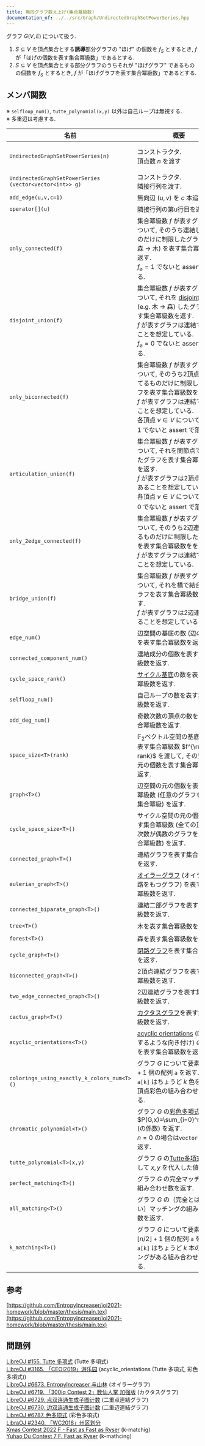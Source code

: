 ```yaml
---
title: 無向グラフ数え上げ(集合冪級数)
documentation_of: ../../src/Graph/UndirectedGraphSetPowerSeries.hpp
---
```


グラフ $G(V,E)$ について扱う. 
1. $S\subseteq V$ を頂点集合とする**誘導**部分グラフの "ほげ" の個数を $f_S$ とするとき,  $f$ が「ほげの個数を表す集合冪級数」であるとする.
2. $S\subseteq V$ を頂点集合とする部分グラフのうちそれが "ほげグラフ" であるものの個数を $f_S$ とするとき, $f$ が「ほげグラフを表す集合冪級数」であるとする. 

## メンバ関数

※ `selfloop_num()`, `tutte_polynomial(x,y)` 以外は自己ループは無視する. \
※ 多重辺は考慮する.

|名前|概要|計算量|
|---|---|---|
|`UndirectedGraphSetPowerSeries(n)`|コンストラクタ. <br> 頂点数 $n$ を渡す| 以下 $n=\lvert V\rvert$ とする.|
|`UndirectedGraphSetPowerSeries`<br>`(vector<vector<int>> g)`|コンストラクタ. <br>隣接行列を渡す.||
|`add_edge(u,v,c=1)`|無向辺 $(u,v)$ を $c$ 本追加する.||
|`operator[](u)`|隣接行列の第u行目を返す.||
|`only_connected(f)`| 集合冪級数 $f$ が表すグラフについて, そのうち連結してるものだけに制限したグラフ (e.g. 森 → 木) を表す集合冪級数を返す. <br> $f_{\varnothing}=1$ でないと assert で落ちる.      |$\mathcal{O}(n^22^n)$|
|`disjoint_union(f)`|集合冪級数 $f$ が表すグラフについて, それを [disjoint union](https://en.wikipedia.org/wiki/Disjoint_union_of_graphs) (e.g. 木 → 森) したグラフを表す集合冪級数を返す. <br> $f$ が表すグラフは連結であることを想定している. <br> $f_{\varnothing}=0$ でないと assert で落ちる. |$\mathcal{O}(n^22^n)$|
|`only_biconnected(f)`|集合冪級数 $f$ が表すグラフについて, そのうち2頂点連結してるものだけに制限したグラフを表す集合冪級数を返す. <br> $f$ が表すグラフは連結であることを想定している. <br> 各頂点 $v\in V$ について $f_{\lbrace v\rbrace}=1$ でないと assert で落ちる.  |$\mathcal{O}(n^32^n)$|
|`articulation_union(f)`|集合冪級数 $f$ が表すグラフについて, それを関節点で結合したグラフを表す集合冪級数をを返す. <br> $f$ が表すグラフは2頂点連結であることを想定している. <br> 各頂点 $v\in V$ について $f_{\lbrace v\rbrace}=0$ でないと assert で落ちる.  |$\mathcal{O}(n^32^n)$|
|`only_2edge_connected(f)`|集合冪級数 $f$ が表すグラフについて, そのうち2辺連結してるものだけに制限したグラフを表す集合冪級数をを返す. <br> $f$ が表すグラフは連結であることを想定している. |$\mathcal{O}(n^32^n)$|
|`bridge_union(f)`|集合冪級数 $f$ が表すグラフについて, それを橋で結合したグラフを表す集合冪級数をを返す. <br> $f$ が表すグラフは2辺連結であることを想定している. |$\mathcal{O}(n^32^n)$|
|`edge_num()`|辺空間の基底の数 (辺の本数) を表す集合冪級数を返す.|$\mathcal{O}(n2^n)$|
|`connected_component_num()`|連結成分の個数を表す集合冪級数を返す.|$\mathcal{O}(n2^n)$|
|`cycle_space_rank()`|[サイクル基底](https://en.wikipedia.org/wiki/Cycle_basis)の数を表す集合冪級数を返す.|$\mathcal{O}(n2^n)$|
|`selfloop_num()`|自己ループの数を表す集合冪級数を返す.|$\mathcal{O}(2^n)$|
|`odd_deg_num()`|奇数次数の頂点の数を表す集合冪級数を返す.|$\mathcal{O}(n^22^n)$|
|`space_size<T>(rank)`|$\mathbb{F}_2$ベクトル空間の基底の数を表す集合冪級数 $f^{\rm rank}$ を渡して, その空間の元の個数を表す集合冪級数を返す.|$\mathcal{O}(2^n)$|
|`graph<T>()`|辺空間の元の個数を表す集合冪級数 (任意のグラフを表す集合冪級) を返す.|$\mathcal{O}(n2^n)$|
|`cycle_space_size<T>()`|サイクル空間の元の個数を表す集合冪級数 (全ての頂点の次数が偶数のグラフを表す集合冪級数) を返す. |$\mathcal{O}(n2^n)$|
|`connected_graph<T>()`|連結グラフを表す集合冪級数を返す.|$\mathcal{O}(n^22^n)$|
|`eulerian_graph<T>()`|[オイラーグラフ](https://ja.wikipedia.org/wiki/%E3%82%AA%E3%82%A4%E3%83%A9%E3%83%BC%E8%B7%AF) (オイラー閉路をもつグラフ) を表す集合冪級数を返す.|$\mathcal{O}(n^22^n)$|
|`connected_biparate_graph<T>()`|連結二部グラフを表す集合冪級数を返す.|$\mathcal{O}(n^22^n)$|
|`tree<T>()`|木を表す集合冪級数を返す.|$\mathcal{O}(n^22^n)$|
|`forest<T>()`|森を表す集合冪級数を返す.|$\mathcal{O}(n^22^n)$|
|`cycle_graph<T>()`|[閉路グラフ](https://ja.wikipedia.org/wiki/%E9%96%89%E8%B7%AF%E3%82%B0%E3%83%A9%E3%83%95)を表す集合冪級数を返す.|$\mathcal{O}(n^22^n)$|
|`biconnected_graph<T>()`|2頂点連結グラフを表す集合冪級数を返す.|$\mathcal{O}(n^32^n)$|
|`two_edge_connected_graph<T>()`|2辺連結グラフを表す集合冪級数を返す.|$\mathcal{O}(n^32^n)$|
|`cactus_graph<T>()`|[カクタスグラフ](https://ja.wikipedia.org/wiki/%E3%82%AB%E3%82%AF%E3%82%BF%E3%82%B9%E3%82%B0%E3%83%A9%E3%83%95)を表す集合冪級数を返す.|$\mathcal{O}(n^32^n)$|
|`acyclic_orientations<T>()`|[acyclic orientations](https://en.wikipedia.org/wiki/Acyclic_orientation) (DAGにするような向き付け) の個数を表す集合冪級数を返す.|$\mathcal{O}(n^22^n)$|
|`colorings_using_exactly_k_colors_num<T>()`|グラフ $G$ について要素数が $n+1$ 個の配列 `a` を返す.<br> `a[k]` はちょうど $k$ 色を使った頂点彩色の組み合わせ数である.  |$\mathcal{O}(n^22^n)$|
|`chromatic_polynomial<T>()`|グラフ $G$ の[彩色多項式](https://en.wikipedia.org/wiki/Chromatic_polynomial) $P(G,x)=\sum_{i=0}^na_ix^i$ (の係数) を返す. <br> $n=0$ の場合は`vector({0})`を返す.|$\mathcal{O}(n^22^n)$|
|`tutte_polynomial<T>(x,y)`|グラフ $G$ の[Tutte多項式](https://en.wikipedia.org/wiki/Tutte_polynomial)に対して $x,y$ を代入した値を返す. |$\mathcal{O}(n^22^n)$|
|`perfect_matching<T>()`|グラフ $G$ の完全マッチングの組み合わせ数を返す. |$\mathcal{O}(n^22^{n/2})$|
|`all_matching<T>()`|グラフ $G$ の（完全とは限らない）マッチングの組み合わせ数を返す. |$\mathcal{O}(n^22^{n/2})$|
|`k_matching<T>()`|グラフ $G$ について要素数が $\lfloor n/2\rfloor+1$ 個の配列 `a` を返す. <br> `a[k]` はちょうど $k$ 本のマッチングがある組み合わせ数である.|$\mathcal{O}(n^22^{n/2})$|


## 参考
[https://github.com/EntropyIncreaser/ioi2021-homework/blob/master/thesis/main.tex](https://github.com/EntropyIncreaser/ioi2021-homework/blob/master/thesis/main.tex)

## 問題例
[LibreOJ #155. Tutte 多项式](https://loj.ac/p/155) (Tutte 多項式) \
[LibreOJ #3165. 「CEOI2019」游乐园](https://loj.ac/p/3165) (acyclic_orientations (Tutte 多項式, 彩色多項式)) \
[LibreOJ #6673. EntropyIncreaser 与山林](https://loj.ac/p/6673) (オイラーグラフ) \
[LibreOJ #6719. 「300iq Contest 2」数仙人掌 加强版](https://loj.ac/p/6719) (カクタスグラフ) \
[LibreOJ #6729. 点双连通生成子图计数](https://loj.ac/p/6729) (二重点連結グラフ) \
[LibreOJ #6730. 边双连通生成子图计数](https://loj.ac/p/6730) (二重辺連結グラフ) \
[LibreOJ #6787. 色多项式](https://loj.ac/p/6787) (彩色多項式)\
[LibraOJ #2340. 「WC2018」州区划分](https://loj.ac/p/2340) \
[Xmas Contest 2022 F - Fast as Fast as Ryser](https://atcoder.jp/contests/xmascon22/tasks/xmascon22_f) (k-matchig) \
[Yuhao Du Contest 7 F. Fast as Ryser](https://qoj.ac/contest/449/problem/2068) (k-mathcing)